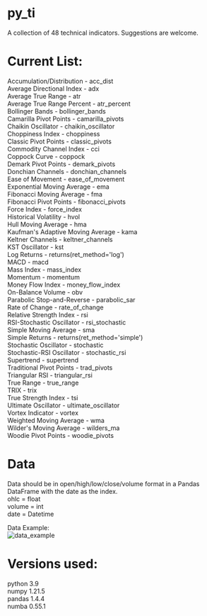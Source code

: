 # py_ti
A collection of 48 technical indicators. Suggestions are welcome.

# Current List:<br />
Accumulation/Distribution - acc_dist<br />
Average Directional Index - adx<br />
Average True Range - atr<br />
Average True Range Percent - atr_percent<br />
Bollinger Bands - bollinger_bands<br />
Camarilla Pivot Points - camarilla_pivots<br />
Chaikin Oscillator - chaikin_oscillator<br />
Choppiness Index - choppiness<br />
Classic Pivot Points - classic_pivots<br />
Commodity Channel Index - cci<br />
Coppock Curve - coppock<br />
Demark Pivot Points - demark_pivots<br />
Donchian Channels - donchian_channels<br />
Ease of Movement - ease_of_movement<br />
Exponential Moving Average - ema<br />
Fibonacci Moving Average - fma<br />
Fibonacci Pivot Points - fibonacci_pivots<br />
Force Index - force_index<br />
Historical Volatility - hvol<br />
Hull Moving Average - hma<br />
Kaufman's Adaptive Moving Average - kama<br />
Keltner Channels - keltner_channels<br />
KST Oscillator - kst<br />
Log Returns - returns(ret_method='log')<br />
MACD - macd<br />
Mass Index - mass_index<br />
Momentum - momentum<br />
Money Flow Index - money_flow_index<br />
On-Balance Volume - obv<br />
Parabolic Stop-and-Reverse - parabolic_sar<br />
Rate of Change - rate_of_change<br />
Relative Strength Index - rsi<br />
RSI-Stochastic Oscillator - rsi_stochastic<br />
Simple Moving Average - sma<br />
Simple Returns - returns(ret_method='simple')<br />
Stochastic Oscillator - stochastic<br />
Stochastic-RSI Oscillator - stochastic_rsi<br />
Supertrend - supertrend<br />
Traditional Pivot Points - trad_pivots<br />
Triangular RSI - triangular_rsi<br />
True Range - true_range<br />
TRIX - trix<br />
True Strength Index - tsi<br />
Ultimate Oscillator - ultimate_oscillator<br />
Vortex Indicator - vortex<br />
Weighted Moving Average - wma<br />
Wilder's Moving Average - wilders_ma<br />
Woodie Pivot Points - woodie_pivots<br />

# Data
Data should be in open/high/low/close/volume format in a Pandas DataFrame with the date as the index.<br />
ohlc = float<br />
volume = int<br />
date = Datetime<br />

Data Example:  
![data_example](https://user-images.githubusercontent.com/29778401/105869496-4b36a300-5fc5-11eb-8324-aaa0fc98f37d.png)

# Versions used:
python 3.9<br />
numpy 1.21.5<br />
pandas 1.4.4<br />
numba 0.55.1<br />
